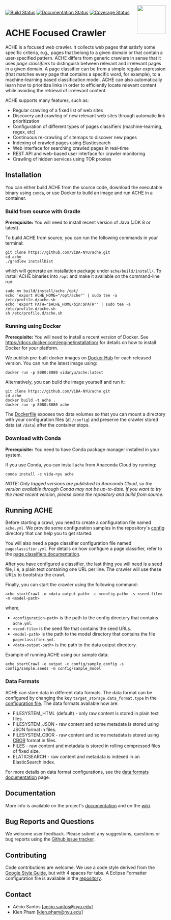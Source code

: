 <img src="https://raw.githubusercontent.com/ViDA-NYU/ache/master/ache-logo.png" align="right" height="90px"/>

[![Build Status](https://travis-ci.org/ViDA-NYU/ache.svg?branch=master)](https://travis-ci.org/ViDA-NYU/ache)
[![Documentation Status](https://readthedocs.org/projects/ache/badge/?version=latest)](http://ache.readthedocs.io/en/latest/?badge=latest)
[![Coverage Status](https://coveralls.io/repos/ViDA-NYU/ache/badge.svg?branch=master&service=github)](https://coveralls.io/github/ViDA-NYU/ache?branch=master)

# ACHE Focused Crawler

ACHE is a focused web crawler. It collects web pages that satisfy some specific criteria, e.g., pages that belong to a given domain or that contain a user-specified pattern.
ACHE differs from generic crawlers in sense that it uses *page classifiers* to distinguish between relevant and irrelevant pages in a given domain. A page classifier can be from a simple regular expression (that matches every page that contains a specific word, for example), to a machine-learning based classification model.
ACHE can also automatically learn how to prioritize links in order to efficiently locate relevant content while avoiding the retrieval of irrelevant content.

ACHE supports many features, such as:
- Regular crawling of a fixed list of web sites
- Discovery and crawling of new relevant web sites through automatic link prioritization
- Configuration of different types of pages classifiers (machine-learning, regex, etc)
- Continuous re-crawling of sitemaps to discover new pages
- Indexing of crawled pages using Elasticsearch
- Web interface for searching crawled pages in real-time
- REST API and web-based user interface for crawler monitoring
- Crawling of hidden services using TOR proxies


## Installation

You can either build ACHE from the source code, download the executable binary using `conda`, or use Docker to build an image and run ACHE in a container.

### Build from source with Gradle

**Prerequisite:** You will need to install recent version of Java (JDK 8 or latest).

To build ACHE from source, you can run the following commands in your terminal:

```
git clone https://github.com/ViDA-NYU/ache.git
cd ache
./gradlew installDist
```

which will generate an installation package under `ache/build/install/`.
To install ACHE binaries into ``/opt`` and make it available on the command-line run:

```
sudo mv build/install/ache /opt/
echo 'export ACHE_HOME="/opt/ache"' | sudo tee -a /etc/profile.d/ache.sh
echo 'export PATH="$ACHE_HOME/bin:$PATH"' | sudo tee -a /etc/profile.d/ache.sh
sh /etc/profile.d/ache.sh
```

### Running using Docker

**Prerequisite:** You will need to install a recent version of Docker. See https://docs.docker.com/engine/installation/ for details on how to install Docker for your platform.

We publish pre-built docker images on [Docker Hub](https://hub.docker.com/r/vidanyu/ache/) for each released version.
You can run the latest image using:

    docker run -p 8080:8080 vidanyu/ache:latest

Alternatively, you can build the image yourself and run it:

```
git clone https://github.com/ViDA-NYU/ache.git
cd ache
docker build -t ache .
docker run -p 8080:8080 ache
```

The [Dockerfile](https://github.com/ViDA-NYU/ache/blob/master/Dockerfile) exposes two data volumes so that you can mount a directory with your configuration files (at `/config`) and preserve the crawler stored data (at `/data`) after the container stops.

### Download with Conda

**Prerequisite:** You need to have Conda package manager installed in your system.

If you use Conda, you can install `ache` from Anaconda Cloud by running:

```
conda install -c vida-nyu ache
```

*NOTE: Only tagged versions are published to Anaconda Cloud, so the version available through Conda may not be up-to-date.
If you want to try the most recent version, please clone the repository and build from source.*

## Running ACHE

Before starting a crawl, you need to create a configuration file named `ache.yml`.
We provide some configuration samples in the repository's [config](https://github.com/ViDA-NYU/ache/tree/master/config) directory that can help you to get started.

You will also need a page classifier configuration file named `pageclassifier.yml`.
For details on how configure a page classifier, refer to the [page classifiers documentation](http://ache.readthedocs.io/en/latest/page-classifiers.html).

After you have configured a classifier, the last thing you will need is a seed file, i.e, a plain text containing one URL per line. The crawler will use these URLs to bootstrap the crawl.

Finally, you can start the crawler using the following command:

```
ache startCrawl -o <data-output-path> -c <config-path> -s <seed-file> -m <model-path>
```
where,
- `<configuration-path>` is the path to the config directory that contains `ache.yml`.
- `<seed-file>` is the seed file that contains the seed URLs.
- `<model-path>` is the path to the model directory that contains the file `pageclassifier.yml`.
- `<data-output-path>` is the path to the data output directory.

Example of running ACHE using our sample data:

```
ache startCrawl -o output -c config/sample_config -s config/sample.seeds -m config/sample_model
```


### Data Formats

ACHE can store data in different data formats. The data format can be configured by changing the key `target_storage.data_format.type` in the [configuration file](https://github.com/ViDA-NYU/ache/blob/master/config/sample_config/ache.yml). The data formats available now are:

- FILESYSTEM_HTML (default) - only raw content is stored in plain text files.
- FILESYSTEM_JSON - raw content and some metadata is stored using JSON format in files.
- FILESYSTEM_CBOR - raw content and some metadata is stored using [CBOR](http://cbor.io) format in files.
- FILES - raw content and metadata is stored in rolling compressed files of fixed size.
- ELATICSEARCH - raw content and metadata is indexed in an ElasticSearch index.

For more details on data format configurations, see the [data formats documentation](http://ache.readthedocs.io/en/latest/data-formats.html) page.


## Documentation

More info is available on the project's [documentation](http://ache.readthedocs.io/en/latest/) and on the [wiki](https://github.com/ViDA-NYU/ache/wiki).


## Bug Reports and Questions

We welcome user feedback. Please submit any suggestions, questions or bug reports using the [Github issue tracker](https://github.com/ViDA-NYU/ache/issues).

## Contributing

Code contributions are welcome. We use a code style derived from the [Google Style Guide](https://google.github.io/styleguide/javaguide.html), but with 4 spaces for tabs. A Eclipse Formatter configuration file is available in the [repository](https://github.com/ViDA-NYU/ache/blob/master/eclipse-code-style.xml).

## Contact 

- Aécio Santos [aecio.santos@nyu.edu]
- Kien Pham [kien.pham@nyu.edu]

